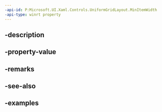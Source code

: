 ```yaml
---
-api-id: P:Microsoft.UI.Xaml.Controls.UniformGridLayout.MinItemWidth
-api-type: winrt property
---
```


## -description

## -property-value

## -remarks

## -see-also

## -examples

